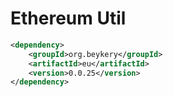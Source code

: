 # Ethereum Util

```xml
<dependency>
    <groupId>org.beykery</groupId>
    <artifactId>eu</artifactId>
    <version>0.0.25</version>
</dependency>
```
